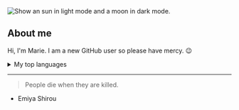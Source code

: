 <picture>
 <source media="(prefers-color-scheme: dark)" srcset="https://static.vecteezy.com/system/resources/thumbnails/001/189/147/small/moon-crescent.png">
 <source media="(prefers-color-scheme: light)" srcset="https://static.vecteezy.com/system/resources/thumbnails/009/384/918/small/sun-icon-set-clipart-design-illustration-free-png.png">
 <img alt="Show an sun in light mode and a moon in dark mode." src="https://img.freepik.com/vecteurs-libre/joyeux-emoji_53876-25513.jpg?size=338&ext=jpg&ga=GA1.1.1788068356.1707177600&semt=sph">
</picture>



## About me

<!-- TO DO: add more details about me later -->

Hi, I'm Marie. I am a new GitHub user so please have mercy. 😉

<details>
<summary>My top languages</summary>
 
| Rank | LANGUAGES |
|-----:|-----------|
|     1| SQL       |
|     2| Python    |
|     3| JavaScript|

</details>

---
> People die when they are killed.
- Emiya Shirou
